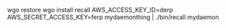   wgo restore
  wgo install recall
  AWS_ACCESS_KEY_ID=derp AWS_SECRET_ACCESS_KEY=ferp mydaemonthing | ./bin/recall mydaemon
